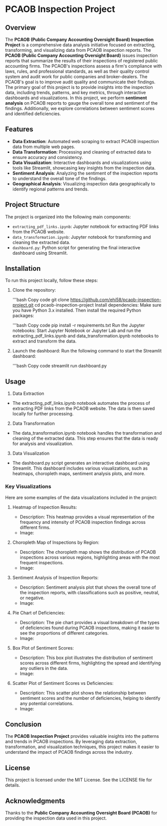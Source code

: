 # PCAOB Inspection Project

## Overview

The **PCAOB (Public Company Accounting Oversight Board) Inspection Project** is a comprehensive data analysis initiative focused on extracting, transforming, and visualizing data from PCAOB inspection reports. The **PCAOB (Public Company Accounting Oversight Board)** issues inspection reports that summarize the results of their inspections of registered public accounting firms. The PCAOB's inspections assess a firm's compliance with laws, rules, and professional standards, as well as their quality control system and audit work for public companies and broker-dealers. The PCAOB's goal is to improve audit quality and communicate their findings. The primary goal of this project is to provide insights into the inspection data, including trends, patterns, and key metrics, through interactive dashboards and visualizations. In this project, we perform **sentiment analysis** on PCAOB reports to gauge the overall tone and sentiment of the findings. Additionally, we explore correlations between sentiment scores and identified deficiencies.

## Features
- **Data Extraction**: Automated web scraping to extract PCAOB inspection data from multiple web pages.
- **Data Transformation**: Processing and cleaning of extracted data to ensure accuracy and consistency.
- **Data Visualization**: Interactive dashboards and visualizations using tools like Streamlit, showcasing key insights from the inspection data.
- **Sentiment Analysis**: Analyzing the sentiment of the inspection reports to understand the overall tone of the findings.
- **Geographical Analysis**: Visualizing inspection data geographically to identify regional patterns and trends.

## Project Structure
The project is organized into the following main components:

- `extracting_pdf_links.ipynb`: Jupyter notebook for extracting PDF links from the PCAOB website.
- `data_transformation.ipynb`: Jupyter notebook for transforming and cleaning the extracted data.
- `dashboard.py`: Python script for generating the final interactive dashboard using Streamlit.

## Installation
To run this project locally, follow these steps:

1. Clone the repository:

    '''bash
    Copy code
    git clone https://github.com/ehi58/pcaob-inspection-project.git
    cd pcaob-inspection-project
    Install dependencies: Make sure you have Python 3.x installed. Then install the required Python packages:

    '''bash
    Copy code
    pip install -r requirements.txt
    Run the Jupyter notebooks: Start Jupyter Notebook or Jupyter Lab and run the extracting_pdf_links.ipynb and data_transformation.ipynb notebooks to extract and transform the data.

2. Launch the dashboard: Run the following command to start the Streamlit dashboard:

    '''bash
    Copy code
    streamlit run dashboard.py

## Usage
1. Data Extraction
- The extracting_pdf_links.ipynb notebook automates the process of extracting PDF links from the PCAOB website. The data is then saved locally for further processing.

2. Data Transformation
- The data_transformation.ipynb notebook handles the transformation and cleaning of the extracted data. This step ensures that the data is ready for analysis and visualization.

3. Data Visualization
- The dashboard.py script generates an interactive dashboard using Streamlit. This dashboard includes various visualizations, such as heatmaps, choropleth maps, sentiment analysis plots, and more.

### Key Visualizations
Here are some examples of the data visualizations included in the project:

1. Heatmap of Inspection Results:
    - Description: This heatmap provides a visual representation of the frequency and intensity of PCAOB inspection findings across different firms.
    - Image:


2. Choropleth Map of Inspections by Region:
    - Description: The choropleth map shows the distribution of PCAOB inspections across various regions, highlighting areas with the most frequent inspections.
    - Image:


3. Sentiment Analysis of Inspection Reports:
    - Description: Sentiment analysis plot that shows the overall tone of the inspection reports, with classifications such as positive, neutral, or negative.
    - Image:


4. Pie Chart of Deficiencies:
    - Description: The pie chart provides a visual breakdown of the types of deficiencies found during PCAOB inspections, making it easier to see the proportions of different categories.
    - Image:


5. Box Plot of Sentiment Scores:
    - Description: This box plot illustrates the distribution of sentiment scores across different firms, highlighting the spread and identifying any outliers in the data.
    - Image:


6. Scatter Plot of Sentiment Scores vs Deficiencies:
    - Description: This scatter plot shows the relationship between sentiment scores and the number of deficiencies, helping to identify any potential correlations.
    - Image:


## Conclusion
The **PCAOB Inspection Project** provides valuable insights into the patterns and trends in PCAOB inspections. By leveraging data extraction, transformation, and visualization techniques, this project makes it easier to understand the impact of PCAOB findings across the industry.

## License
This project is licensed under the MIT License. See the LICENSE file for details.

## Acknowledgments
Thanks to the **Public Company Accounting Oversight Board (PCAOB)** for providing the inspection data used in this project.